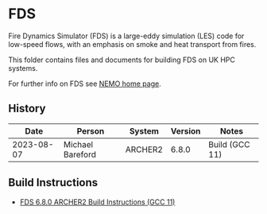 FDS
===

Fire Dynamics Simulator (FDS) is a large-eddy simulation (LES) code for low-speed flows,
with an emphasis on smoke and heat transport from fires.

This folder contains files and documents for building FDS on UK HPC systems.

For further info on FDS see [NEMO home page](https://github.com/firemodels/fds).

History
-------

 Date | Person | System | Version | Notes
 ---- | ------ | ------ | ------- | -----
 2023-08-07 | Michael Bareford | ARCHER2 | 6.8.0 | Build (GCC 11)

Build Instructions
------------------

* [FDS 6.8.0 ARCHER2 Build Instructions (GCC 11)](build_fds_6.8.0_archer2_gcc11.md)
